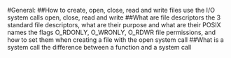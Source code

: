 #General:
##How to 
	create, open, close, read and write files
	use the I/O system calls open, close, read and write
##What are
	file descriptors
	the 3 standard file descriptors, what are their purpose and what are their POSIX names
	the flags O_RDONLY, O_WRONLY, O_RDWR
	file permissions, and how to set them when creating a file with the open system call
##What is
	a system call
	the difference between a function and a system call
